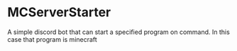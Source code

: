 # MCServerStarter
A simple discord bot that can start a specified program on command. In this case that program is minecraft
